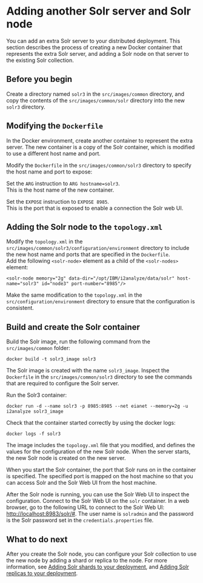# Adding another Solr server and Solr node
You can add an extra Solr server to your distributed deployment. This section describes the process of creating a new Docker container that represents the extra Solr server, and adding a Solr node on that server to the existing Solr collection.

## Before you begin
Create a directory named `solr3` in the `src/images/common` directory, and copy the contents of the `src/images/common/solr` directory into the new `solr3` directory.

## Modifying the `Dockerfile`
In the Docker environment, create another container to represent the extra server. The new container is a copy of the Solr container, which is modified to use a different host name and port.

Modify the `Dockerfile` in the `src/images/common/solr3` directory to specify the host name and port to expose:

Set the `ARG` instruction to `ARG hostname=solr3`.  
This is the host name of the new container.

Set the `EXPOSE` instruction to `EXPOSE 8985`.  
This is the port that is exposed to enable a connection the Solr web UI.

## Adding the Solr node to the `topology.xml`
Modify the `topology.xml` in the `src/images/common/solr3/configuration/environment` directory to include the new host name and ports that are specified in the `Dockerfile`.  
Add the following `<solr-node>` element as a child of the `<solr-nodes>` element:
```
<solr-node memory="2g" data-dir="/opt/IBM/i2analyze/data/solr" host-name="solr3" id="node3" port-number="8985"/>
```
Make the same modification to the `topology.xml` in the `src/configuration/environment` directory to ensure that the configuration is consistent.

## Build and create the Solr container
Build the Solr image, run the following command from the `src/images/common` folder:
```
docker build -t solr3_image solr3
```
The Solr image is created with the name `solr3_image`. Inspect the `Dockerfile` in the `src/images/common/solr3` directory to see the commands that are required to configure the Solr server.

Run the Solr3 container:
```
docker run -d --name solr3 -p 8985:8985 --net eianet --memory=2g -u i2analyze solr3_image
```
Check that the container started correctly by using the docker logs:
```
docker logs -f solr3
```
The image includes the `topology.xml` file that you modified, and defines the values for the configuration of the new Solr node. When the server starts, the new Solr node is created on the new server.

When you start the Solr container, the port that Solr runs on in the container is specified. The specified port is mapped on the host machine so that you can access Solr and the Solr Web UI from the host machine.

After the Solr node is running, you can use the Solr Web UI to inspect the configuration. Connect to the Solr Web UI on the `solr` container. In a web browser, go to the following URL to connect to the Solr Web UI: <http://localhost:8983/solr/#>. The user name is `solradmin` and the password is the Solr password set in the `credentials.properties` file.

## What to do next
After you create the Solr node, you can configure your Solr collection to use the new node by adding a shard or replica to the node. For more information, see [Adding Solr shards to your deployment](configure_solr_add_shard.md), and [Adding Solr replicas to your deployment](configure_solr_add_replica.md).

